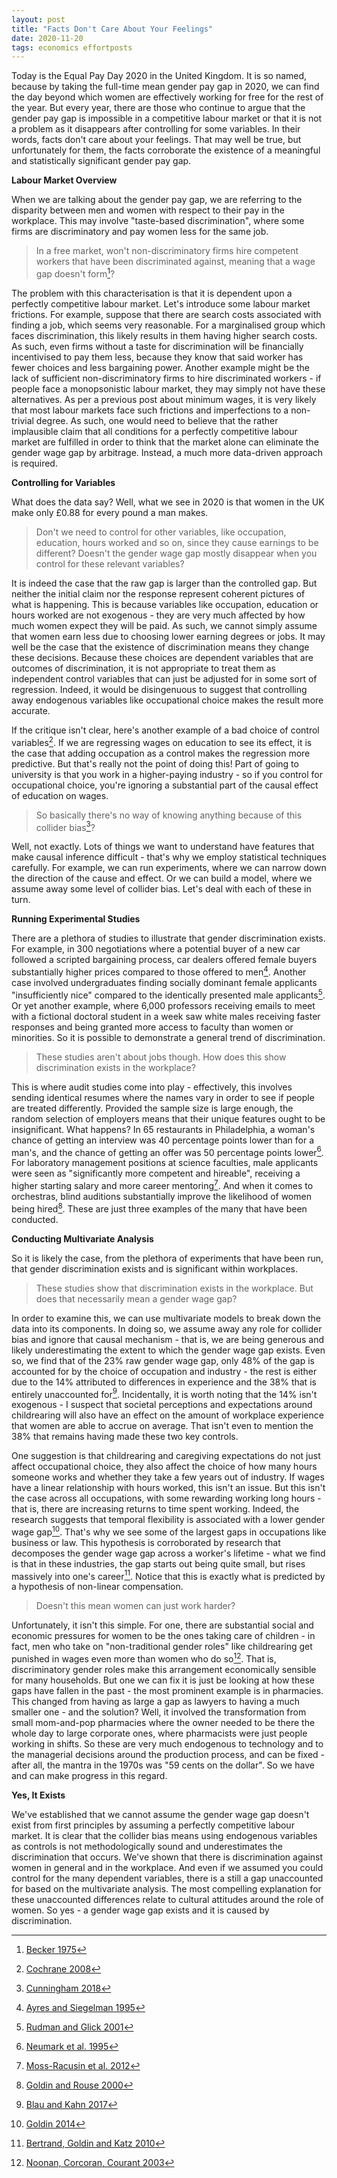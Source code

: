 ```yaml
---
layout: post
title: "Facts Don't Care About Your Feelings"
date: 2020-11-20
tags: economics effortposts
---
```


Today is the Equal Pay Day 2020 in the United Kingdom. It is so named, because by taking the full-time mean gender pay gap in 2020, we can find the day beyond which women are effectively working for free for the rest of the year. But every year, there are those who continue to argue that the gender pay gap is impossible in a competitive labour market or that it is not a problem as it disappears after controlling for some variables. In their words, facts don't care about your feelings. That may well be true, but unfortunately for them, the facts corroborate the existence of a meaningful and statistically significant gender pay gap.

**Labour Market Overview**

When we are talking about the gender pay gap, we are referring to the disparity between men and women with respect to their pay in the workplace. This may involve "taste-based discrimination", where some firms are discriminatory and pay women less for the same job.

> In a free market, won't non-discriminatory firms hire competent workers that have been discriminated against, meaning that a wage gap doesn't form[^1]?

[^1]: [Becker 1975](http://press.uchicago.edu/ucp/books/book/chicago/E/bo22415931.html)

The problem with this characterisation is that it is dependent upon a perfectly competitive labour market. Let's introduce some labour market frictions. For example, suppose that there are search costs associated with finding a job, which seems very reasonable. For a marginalised group which faces discrimination, this likely results in them having higher search costs. As such, even firms without a taste for discrimination will be financially incentivised to pay them less, because they know that said worker has fewer choices and less bargaining power. Another example might be the lack of sufficient non-discriminatory firms to hire discriminated workers - if people face a monopsonistic labour market, they may simply not have these alternatives. As per a previous post about minimum wages, it is very likely that most labour markets face such frictions and imperfections to a non-trivial degree. As such, one would need to believe that the rather implausible claim that all conditions for a perfectly competitive labour market are fulfilled in order to think that the market alone can eliminate the gender wage gap by arbitrage. Instead, a much more data-driven approach is required.

**Controlling for Variables**

What does the data say? Well, what we see in 2020 is that women in the UK make only £0.88 for every pound a man makes. 

> Don't we need to control for other variables, like occupation, education, hours worked and so on, since they cause earnings to be different? Doesn't the gender wage gap mostly disappear when you control for these relevant variables?

It is indeed the case that the raw gap is larger than the controlled gap. But neither the initial claim nor the response represent coherent pictures of what is happening. This is because variables like occupation, education or hours worked are not exogenous - they are very much affected by how much women expect they will be paid. As such, we cannot simply assume that women earn less due to choosing lower earning degrees or jobs. It may well be the case that the existence of discrimination means they change these decisions. Because these choices are dependent variables that are outcomes of discrimination, it is not appropriate to treat them as independent control variables that can just be adjusted for in some sort of regression. Indeed, it would be disingenuous to suggest that controlling away endogenous variables like occupational choice makes the result more accurate. 

If the critique isn't clear, here's another example of a bad choice of control variables[^2]. If we are regressing wages on education to see its effect, it is the case that adding occupation as a control makes the regression more predictive. But that's really not the point of doing this! Part of going to university is that you work in a higher-paying industry - so if you control for occupational choice, you're ignoring a substantial part of the causal effect of education on wages.

[^2]: [Cochrane 2008](https://faculty.chicagobooth.edu/john.cochrane/research/papers/phd_paper_writing.pdf)

> So basically there's no way of knowing anything because of this collider bias[^3]?

[^3]: [Cunningham 2018](http://scunning.com/cunningham_mixtape.pdf)

Well, not exactly. Lots of things we want to understand have features that make causal inference difficult - that's why we employ statistical techniques carefully. For example, we can run experiments, where we can narrow down the direction of the cause and effect. Or we can build a model, where we assume away some level of collider bias. Let's deal with each of these in turn.

**Running Experimental Studies**

There are a plethora of studies to illustrate that gender discrimination exists. For example, in 300 negotiations where a potential buyer of a new car followed a scripted bargaining process, car dealers offered female buyers substantially higher prices compared to those offered to men[^4]. Another case involved undergraduates finding socially dominant female applicants "insufficiently nice" compared to the identically presented male applicants[^5]. Or yet another example, where 6,000 professors receiving emails to meet with a fictional doctoral student in a week saw white males receiving faster responses and being granted more access to faculty than women or minorities. So it is possible to demonstrate a general trend of discrimination.

[^4]: [Ayres and Siegelman 1995](https://www.jstor.org/stable/2118176)
[^5]: [Rudman and Glick 2001](http://onlinelibrary.wiley.com.ezproxy.lib.uh.edu/doi/10.1111/0022-4537.00239/full)
[^6]: [Milkman et al. 2012](http://journals.sagepub.com/doi/abs/10.1177/0956797611434539)

> These studies aren't about jobs though. How does this show discrimination exists in the workplace?

This is where audit studies come into play - effectively, this involves sending identical resumes where the names vary in order to see if people are treated differently. Provided the sample size is large enough, the random selection of employers means that their unique features ought to be insignificant. What happens? In 65 restaurants in Philadelphia, a woman's chance of getting an interview was 40 percentage points lower than for a man's, and the chance of getting an offer was 50 percentage points lower[^7]. For laboratory management positions at science faculties, male applicants were seen as "significantly more competent and hireable", receiving a higher starting salary and more career mentoring[^8]. And when it comes to orchestras, blind auditions substantially improve the likelihood of women being hired[^9]. These are just three examples of the many that have been conducted.

[^7]: [Neumark et al. 1995](http://www.nber.org/papers/w5024)
[^8]: [Moss-Racusin et al. 2012](http://www.pnas.org/content/109/41/16474)
[^9]: [Goldin and Rouse 2000](https://www.aeaweb.org/articles?id=10.1257/aer.90.4.715)

**Conducting Multivariate Analysis**

So it is likely the case, from the plethora of experiments that have been run, that gender discrimination exists and is significant within workplaces.

> These studies show that discrimination exists in the workplace. But does that necessarily mean a gender wage gap?

In order to examine this, we can use multivariate models to break down the data into its components. In doing so, we assume away any role for collider bias and ignore that causal mechanism - that is, we are being generous and likely underestimating the extent to which the gender wage gap exists. Even so, we find that of the 23% raw gender wage gap, only 48% of the gap is accounted for by the choice of occupation and industry - the rest is either due to the 14% attributed to differences in experience and the 38% that is entirely unaccounted for[^10]. Incidentally, it is worth noting that the 14% isn't exogenous - I suspect that societal perceptions and expectations around childrearing will also have an effect on the amount of workplace experience that women are able to accrue on average. That isn't even to mention the 38% that remains having made these two key controls. 

[^10]: [Blau and Kahn 2017](https://pubs.aeaweb.org/doi/pdfplus/10.1257/jel.20160995)

One suggestion is that childrearing and caregiving expectations do not just affect occupational choice, they also affect the choice of how many hours someone works and whether they take a few years out of industry. If wages have a linear relationship with hours worked, this isn't an issue. But this isn't the case across all occupations, with some rewarding working long hours - that is, there are increasing returns to time spent working. Indeed, the research suggests that temporal flexibility is associated with a lower gender wage gap[^11]. That's why we see some of the largest gaps in occupations like business or law. This hypothesis is corroborated by research that decomposes the gender wage gap across a worker's lifetime - what we find is that in these industries, the gap starts out being quite small, but rises massively into one's career[^12]. Notice that this is exactly what is predicted by a hypothesis of non-linear compensation.

[^11]: [Goldin 2014](https://scholar.harvard.edu/files/goldin/files/goldin_aeapress_2014_1.pdf)
[^12]: [Bertrand, Goldin and Katz 2010](https://scholar.harvard.edu/files/goldin/files/dynamics_of_the_gender_gap_for_young_professionals_in_the_financial_and_corporate_sectors.pdf)

> Doesn't this mean women can just work harder?

Unfortunately, it isn't this simple. For one, there are substantial social and economic pressures for women to be the ones taking care of children - in fact, men who take on "non-traditional gender roles" like childrearing get punished in wages even more than women who do so[^13]. That is, discriminatory gender roles make this arrangement economically sensible for many households. But one we can fix it is just be looking at how these gaps have fallen in the past - the most prominent example is in pharmacies. This changed from having as large a gap as lawyers to having a much smaller one - and the solution? Well, it involved the transformation from small mom-and-pop pharmacies where the owner needed to be there the whole day to large corporate ones, where pharmacists were just people working in shifts. So these are very much endogenous to technology and to the managerial decisions around the production process, and can be fixed - after all, the mantra in the 1970s was "59 cents on the dollar". So we have and can make progress in this regard. 

[^13]: [Noonan, Corcoran, Courant 2003](http://www.npc.umich.edu/publications/working_papers/paper1/03-1.pdf)

**Yes, It Exists**

We've established that we cannot assume the gender wage gap doesn't exist from first principles by assuming a perfectly competitive labour market. It is clear that the collider bias means using endogenous variables as controls is not methodologically sound and underestimates the discrimination that occurs. We've shown that there is discrimination against women in general and in the workplace. And even if we assumed you could control for the many dependent variables, there is a still a gap unaccounted for based on the multivariate analysis. The most compelling explanation for these unaccounted differences relate to cultural attitudes around the role of women. So yes - a gender wage gap exists and it is caused by discrimination.
